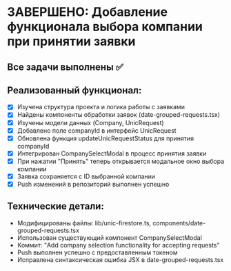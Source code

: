 # ЗАВЕРШЕНО: Добавление функционала выбора компании при принятии заявки

## Все задачи выполнены ✅

## Реализованный функционал:
- [x] Изучена структура проекта и логика работы с заявками
- [x] Найдены компоненты обработки заявок (date-grouped-requests.tsx)
- [x] Изучены модели данных (Company, UnicRequest)
- [x] Добавлено поле companyId в интерфейс UnicRequest
- [x] Обновлена функция updateUnicRequestStatus для принятия companyId
- [x] Интегрирован CompanySelectModal в процесс принятия заявки
- [x] При нажатии "Принять" теперь открывается модальное окно выбора компании
- [x] Заявка сохраняется с ID выбранной компании
- [x] Push изменений в репозиторий выполнен успешно

## Технические детали:
- Модифицированы файлы: lib/unic-firestore.ts, components/date-grouped-requests.tsx
- Использован существующий компонент CompanySelectModal
- Коммит: "Add company selection functionality for accepting requests"
- Push выполнен успешно с предоставленным токеном
- Исправлена синтаксическая ошибка JSX в date-grouped-requests.tsx

